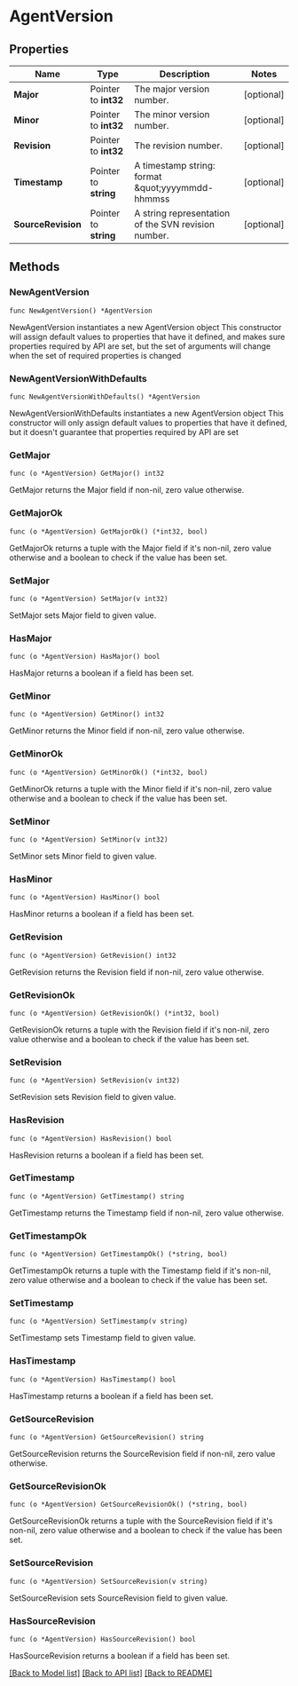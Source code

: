 # AgentVersion

## Properties

Name | Type | Description | Notes
------------ | ------------- | ------------- | -------------
**Major** | Pointer to **int32** | The major version number. | [optional] 
**Minor** | Pointer to **int32** | The minor version number. | [optional] 
**Revision** | Pointer to **int32** | The revision number. | [optional] 
**Timestamp** | Pointer to **string** | A timestamp string: format \&quot;yyyymmdd-hhmmss | [optional] 
**SourceRevision** | Pointer to **string** | A string representation of the SVN revision number. | [optional] 

## Methods

### NewAgentVersion

`func NewAgentVersion() *AgentVersion`

NewAgentVersion instantiates a new AgentVersion object
This constructor will assign default values to properties that have it defined,
and makes sure properties required by API are set, but the set of arguments
will change when the set of required properties is changed

### NewAgentVersionWithDefaults

`func NewAgentVersionWithDefaults() *AgentVersion`

NewAgentVersionWithDefaults instantiates a new AgentVersion object
This constructor will only assign default values to properties that have it defined,
but it doesn't guarantee that properties required by API are set

### GetMajor

`func (o *AgentVersion) GetMajor() int32`

GetMajor returns the Major field if non-nil, zero value otherwise.

### GetMajorOk

`func (o *AgentVersion) GetMajorOk() (*int32, bool)`

GetMajorOk returns a tuple with the Major field if it's non-nil, zero value otherwise
and a boolean to check if the value has been set.

### SetMajor

`func (o *AgentVersion) SetMajor(v int32)`

SetMajor sets Major field to given value.

### HasMajor

`func (o *AgentVersion) HasMajor() bool`

HasMajor returns a boolean if a field has been set.

### GetMinor

`func (o *AgentVersion) GetMinor() int32`

GetMinor returns the Minor field if non-nil, zero value otherwise.

### GetMinorOk

`func (o *AgentVersion) GetMinorOk() (*int32, bool)`

GetMinorOk returns a tuple with the Minor field if it's non-nil, zero value otherwise
and a boolean to check if the value has been set.

### SetMinor

`func (o *AgentVersion) SetMinor(v int32)`

SetMinor sets Minor field to given value.

### HasMinor

`func (o *AgentVersion) HasMinor() bool`

HasMinor returns a boolean if a field has been set.

### GetRevision

`func (o *AgentVersion) GetRevision() int32`

GetRevision returns the Revision field if non-nil, zero value otherwise.

### GetRevisionOk

`func (o *AgentVersion) GetRevisionOk() (*int32, bool)`

GetRevisionOk returns a tuple with the Revision field if it's non-nil, zero value otherwise
and a boolean to check if the value has been set.

### SetRevision

`func (o *AgentVersion) SetRevision(v int32)`

SetRevision sets Revision field to given value.

### HasRevision

`func (o *AgentVersion) HasRevision() bool`

HasRevision returns a boolean if a field has been set.

### GetTimestamp

`func (o *AgentVersion) GetTimestamp() string`

GetTimestamp returns the Timestamp field if non-nil, zero value otherwise.

### GetTimestampOk

`func (o *AgentVersion) GetTimestampOk() (*string, bool)`

GetTimestampOk returns a tuple with the Timestamp field if it's non-nil, zero value otherwise
and a boolean to check if the value has been set.

### SetTimestamp

`func (o *AgentVersion) SetTimestamp(v string)`

SetTimestamp sets Timestamp field to given value.

### HasTimestamp

`func (o *AgentVersion) HasTimestamp() bool`

HasTimestamp returns a boolean if a field has been set.

### GetSourceRevision

`func (o *AgentVersion) GetSourceRevision() string`

GetSourceRevision returns the SourceRevision field if non-nil, zero value otherwise.

### GetSourceRevisionOk

`func (o *AgentVersion) GetSourceRevisionOk() (*string, bool)`

GetSourceRevisionOk returns a tuple with the SourceRevision field if it's non-nil, zero value otherwise
and a boolean to check if the value has been set.

### SetSourceRevision

`func (o *AgentVersion) SetSourceRevision(v string)`

SetSourceRevision sets SourceRevision field to given value.

### HasSourceRevision

`func (o *AgentVersion) HasSourceRevision() bool`

HasSourceRevision returns a boolean if a field has been set.


[[Back to Model list]](../README.md#documentation-for-models) [[Back to API list]](../README.md#documentation-for-api-endpoints) [[Back to README]](../README.md)


